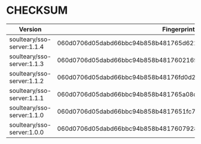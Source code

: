 # CHECKSUM

| Version | Fingerprint | Docker ID |
| --- | --- | --- |
| soulteary/sso-server:1.1.4 | 060d0706d05dabd66bbc94b858b481765d6210607869314b7778c67cddd2ba91 | 38256b86d89fb9fb9cd6612da72a5de2e703a52c3087bef448927ffb36a58392 |
| soulteary/sso-server:1.1.3 | 060d0706d05dabd66bbc94b858b481760216f6ae12b36ac19357385c4afe3777 | 51e4fb0b6cc99d6245ac17b7ff23e59a0560696b8dad520dd36e78faf07c5ccb |
| soulteary/sso-server:1.1.2 | 060d0706d05dabd66bbc94b858b48176fd0d285ac58416ac052e577b261e5a3d | e95fa1b6066cf964f9596b8d572db2a0024b1f3029bc34fa03fe721cb5ea30b4 |
| soulteary/sso-server:1.1.1 | 060d0706d05dabd66bbc94b858b481765a08d4b79ffbc7d939a96db4f6a46d6b | 7c7fa08a707acc6999d1e25cf14d3dd00d397f747e8a9dcb22868707f849f7e4 |
| soulteary/sso-server:1.1.0 | 060d0706d05dabd66bbc94b858b4817651fc771139b3323018d9c1eeb1d9794c | f093c6ab5e825767957c60dfc8f580c7e267e1b7c365062e58fb15a726442c6d |
| soulteary/sso-server:1.0.0 | 060d0706d05dabd66bbc94b858b48176079287862e8111f46ee08a00e80a130d | 979fa1fc30364647e366c0d0448c38924ad7776a057fd8623ee87e5868941565 |
